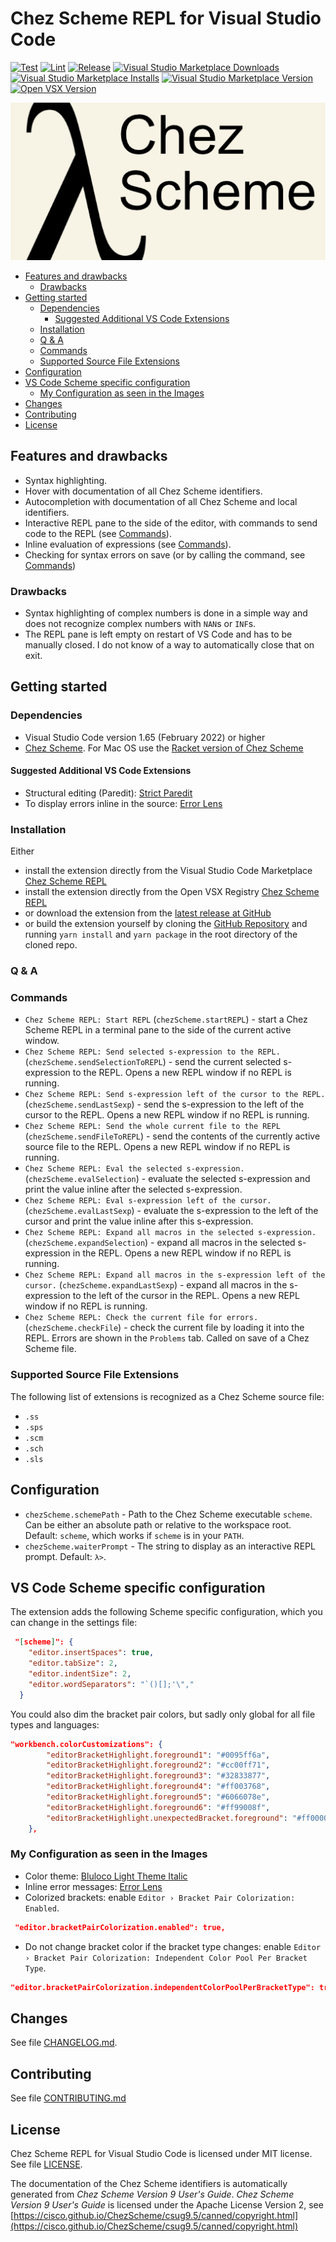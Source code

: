 # Chez Scheme REPL for Visual Studio Code

[![Test](https://github.com/Release-Candidate/vscode-scheme-repl/actions/workflows/test.yml/badge.svg)](https://github.com/Release-Candidate/vscode-scheme-repl/actions/workflows/test.yml)
[![Lint](https://github.com/Release-Candidate/vscode-scheme-repl/actions/workflows/lint.yml/badge.svg)](https://github.com/Release-Candidate/vscode-scheme-repl/actions/workflows/lint.yml)
[![Release](https://github.com/Release-Candidate/vscode-scheme-repl/actions/workflows/release.yml/badge.svg)](https://github.com/Release-Candidate/vscode-scheme-repl/actions/workflows/release.yml)
[![Visual Studio Marketplace Downloads](https://img.shields.io/visual-studio-marketplace/d/Release-Candidate.vscode-scheme-repl)](https://marketplace.visualstudio.com/items?itemName=release-candidate.vscode-scheme-repl)
[![Visual Studio Marketplace Installs](https://img.shields.io/visual-studio-marketplace/i/Release-Candidate.vscode-scheme-repl)](https://marketplace.visualstudio.com/items?itemName=release-candidate.vscode-scheme-repl)
[![Visual Studio Marketplace Version](https://img.shields.io/visual-studio-marketplace/v/Release-Candidate.vscode-scheme-repl)](https://marketplace.visualstudio.com/items?itemName=release-candidate.vscode-scheme-repl)
[![Open VSX Version](https://img.shields.io/open-vsx/v/Release-Candidate/vscode-scheme-repl)](https://open-vsx.org/extension/Release-Candidate/vscode-scheme-repl)

![Extension logo](./images/banner.png)

- [Features and drawbacks](#features-and-drawbacks)
  - [Drawbacks](#drawbacks)
- [Getting started](#getting-started)
  - [Dependencies](#dependencies)
    - [Suggested Additional VS Code Extensions](#suggested-additional-vs-code-extensions)
  - [Installation](#installation)
  - [Q \& A](#q--a)
  - [Commands](#commands)
  - [Supported Source File Extensions](#supported-source-file-extensions)
- [Configuration](#configuration)
- [VS Code Scheme specific configuration](#vs-code-scheme-specific-configuration)
  - [My Configuration as seen in the Images](#my-configuration-as-seen-in-the-images)
- [Changes](#changes)
- [Contributing](#contributing)
- [License](#license)

## Features and drawbacks

- Syntax highlighting.
- Hover with documentation of all Chez Scheme identifiers.
- Autocompletion with documentation of all Chez Scheme and local identifiers.
- Interactive REPL pane to the side of the editor, with commands to send code to the REPL (see [Commands](#commands)).
- Inline evaluation of expressions (see [Commands](#commands)).
- Checking for syntax errors on save (or by calling the command, see [Commands](#commands))

### Drawbacks

- Syntax highlighting of complex numbers is done in a simple way and does not recognize complex numbers with `NAN`s or `INF`s.
- The REPL pane is left empty on restart of VS Code and has to be manually closed. I do not know of a way to automatically close that on exit.

## Getting started

### Dependencies

- Visual Studio Code version 1.65 (February 2022) or higher
- [Chez Scheme](https://github.com/cisco/chezscheme). For Mac OS use the [Racket version of Chez Scheme](https://github.com/racket/ChezScheme)

#### Suggested Additional VS Code Extensions

- Structural editing (Paredit): [Strict Paredit](https://marketplace.visualstudio.com/items?itemName=ailisp.strict-paredit)
- To display errors inline in the source: [Error Lens](https://marketplace.visualstudio.com/items?itemName=usernamehw.errorlens)

### Installation

Either

- install the extension directly from the Visual Studio Code Marketplace [Chez Scheme REPL](https://marketplace.visualstudio.com/items?itemName=release-candidate.vscode-scheme-repl)
- install the extension directly from the Open VSX Registry [Chez Scheme REPL](https://open-vsx.org/extension/Release-Candidate/vscode-scheme-repl)
- or download the extension from the [latest release at GitHub](https://github.com/Release-Candidate/vscode-scheme-repl/releases/latest)
- or build the extension yourself by cloning the [GitHub Repository](https://github.com/Release-Candidate/vscode-scheme-repl) and running `yarn install` and `yarn package` in the root directory of the cloned repo.

### Q & A

### Commands

- `Chez Scheme REPL: Start REPL` (`chezScheme.startREPL`) - start a Chez Scheme REPL in a terminal pane to the side of the current active window.
- `Chez Scheme REPL: Send selected s-expression to the REPL.` (`chezScheme.sendSelectionToREPL`) - send the current selected s-expression to the REPL. Opens a new REPL window if no REPL is running.
- `Chez Scheme REPL: Send s-expression left of the cursor to the REPL.` (`chezScheme.sendLastSexp`) - send the s-expression to the left of the cursor to the REPL. Opens a new REPL window if no REPL is running.
- `Chez Scheme REPL: Send the whole current file to the REPL` (`chezScheme.sendFileToREPL`) - send the contents of the currently active source file to the REPL. Opens a new REPL window if no REPL is running.
- `Chez Scheme REPL: Eval the selected s-expression.` (`chezScheme.evalSelection`) - evaluate the selected s-expression and print the value inline after the selected s-expression.
- `Chez Scheme REPL: Eval s-expression left of the cursor.` (`chezScheme.evalLastSexp`) - evaluate the s-expression to the left of the cursor and print the value inline after this s-expression.
- `Chez Scheme REPL: Expand all macros in the selected s-expression.` (`chezScheme.expandSelection`) - expand all macros in the selected s-expression in the REPL. Opens a new REPL window if no REPL is running.
- `Chez Scheme REPL: Expand all macros in the s-expression left of the cursor.` (`chezScheme.expandLastSexp`) - expand all macros in the s-expression to the left of the cursor in the REPL. Opens a new REPL window if no REPL is running.
- `Chez Scheme REPL: Check the current file for errors.` (`chezScheme.checkFile`) - check the current file by loading it into the REPL. Errors are shown in the `Problems` tab. Called on save of a Chez Scheme file.

### Supported Source File Extensions

The following list of extensions is recognized as a Chez Scheme source file:

- `.ss`
- `.sps`
- `.scm`
- `.sch`
- `.sls`

## Configuration

- `chezScheme.schemePath` - Path to the Chez Scheme executable `scheme`. Can be either an absolute path or relative to the workspace root. Default: `scheme`, which works if `scheme` is in your `PATH`.
- `chezScheme.waiterPrompt` - The string to display as an interactive REPL prompt. Default: `λ>`.

## VS Code Scheme specific configuration

The extension adds the following Scheme specific configuration, which you can change in the settings file:

```json
 "[scheme]": {
    "editor.insertSpaces": true,
    "editor.tabSize": 2,
    "editor.indentSize": 2,
    "editor.wordSeparators": "`()[];'\","
  }
```

You could also dim the bracket pair colors, but sadly only global for all file types and languages:

```json
"workbench.colorCustomizations": {
        "editorBracketHighlight.foreground1": "#0095ff6a",
        "editorBracketHighlight.foreground2": "#cc00ff71",
        "editorBracketHighlight.foreground3": "#32833877",
        "editorBracketHighlight.foreground4": "#ff003768",
        "editorBracketHighlight.foreground5": "#6066078e",
        "editorBracketHighlight.foreground6": "#ff99008f",
        "editorBracketHighlight.unexpectedBracket.foreground": "#ff0000",
    },
```

### My Configuration as seen in the Images

- Color theme: [Bluloco Light Theme Italic](https://github.com/uloco/theme-bluloco-light)
- Inline error messages: [Error Lens](https://github.com/usernamehw/vscode-error-lens)
- Colorized brackets: enable `Editor › Bracket Pair Colorization: Enabled`.

```json
 "editor.bracketPairColorization.enabled": true,
```

- Do not change bracket color if the bracket type changes: enable `Editor › Bracket Pair Colorization: Independent Color Pool Per Bracket Type`.

```json
"editor.bracketPairColorization.independentColorPoolPerBracketType": true,
```

## Changes

See file [CHANGELOG.md](CHANGELOG.md).

## Contributing

See file [CONTRIBUTING.md](CONTRIBUTING.md)

## License

Chez Scheme REPL for Visual Studio Code is licensed under MIT license. See file [LICENSE](LICENSE).

The documentation of the Chez Scheme identifiers is automatically generated from *Chez Scheme Version 9 User's Guide*. *Chez Scheme Version 9 User's Guide* is licensed under the Apache License Version 2, see [https://cisco.github.io/ChezScheme/csug9.5/canned/copyright.html](https://cisco.github.io/ChezScheme/csug9.5/canned/copyright.html)

